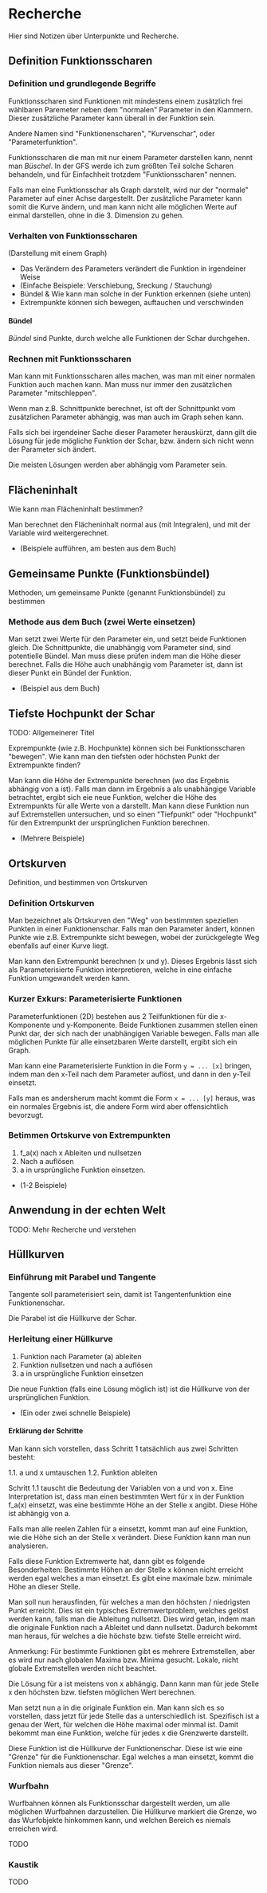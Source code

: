 # Recherche

Hier sind Notizen über Unterpunkte und Recherche.

## Definition Funktionsscharen

### Definition und grundlegende Begriffe

Funktionsscharen sind Funktionen mit mindestens einem zusätzlich frei wählbaren Paremeter
neben dem "normalen" Parameter in den Klammern. Dieser zusätzliche Parameter kann überall
in der Funktion sein.

Andere Namen sind "Funktionenscharen", "Kurvenschar", oder "Parameterfunktion".

Funktionsscharen die man mit nur einem Parameter darstellen kann, nennt man *Büschel*.
In der GFS werde ich zum größten Teil solche Scharen behandeln, und für Einfachheit
trotzdem "Funktionsscharen" nennen.

Falls man eine Funktionsschar als Graph darstellt, wird nur der "normale" Parameter auf
einer Achse dargestellt. Der zusätzliche Parameter kann somit die Kurve ändern, und man
kann nicht alle möglichen Werte auf einmal darstellen, ohne in die 3. Dimension zu gehen.

### Verhalten von Funktionsscharen

(Darstellung mit einem Graph)

- Das Verändern des Parameters verändert die Funktion in irgendeiner Weise
- (Einfache Beispiele: Verschiebung, Sreckung / Stauchung)
- Bündel & Wie kann man solche in der Funktion erkennen (siehe unten)
- Extrempunkte können sich bewegen, auftauchen und verschwinden

#### Bündel

*Bündel* sind Punkte, durch welche alle Funktionen der Schar durchgehen.

### Rechnen mit Funktionsscharen

Man kann mit Funktionsscharen alles machen, was man mit einer normalen Funktion
auch machen kann. Man muss nur immer den zusätzlichen Parameter "mitschleppen".

Wenn man z.B. Schnittpunkte berechnet, ist oft der Schnittpunkt vom zusätzlichen
Parameter abhängig, was man auch im Graph sehen kann.

Falls sich bei irgendeiner Sache dieser Parameter herauskürzt, dann gilt die
Lösung für jede mögliche Funktion der Schar, bzw. ändern sich nicht wenn der
Parameter sich ändert.

Die meisten Lösungen werden aber abhängig vom Parameter sein.

## Flächeninhalt

Wie kann man Flächeninhalt bestimmen?

Man berechnet den Flächeninhalt normal aus (mit Integralen), und mit der Variable wird
weitergerechnet.

- (Beispiele aufführen, am besten aus dem Buch)

## Gemeinsame Punkte (Funktionsbündel)

Methoden, um gemeinsame Punkte (genannt Funktionsbündel) zu bestimmen

### Methode aus dem Buch (zwei Werte einsetzen)

Man setzt zwei Werte für den Parameter ein, und setzt beide Funktionen gleich. Die
Schnittpunkte, die unabhängig vom Parameter sind, sind potentielle Bündel. Man muss
diese prüfen indem man die Höhe dieser berechnet. Falls die Höhe auch unabhängig vom
Parameter ist, dann ist dieser Punkt ein Bündel der Funktion.

- (Beispiel aus dem Buch)

## Tiefste Hochpunkt der Schar

TODO: Allgemeinerer Titel

Exprempunkte (wie z.B. Hochpunkte) können sich bei Funktionsscharen "bewegen". Wie kann man
den tiefsten oder höchsten Punkt der Extrempunkte finden?

Man kann die Höhe der Extrempunkte berechnen (wo das Ergebnis abhängig von a ist).
Falls man dann im Ergebnis a als unabhängige Variable betrachtet, ergibt sich eie neue Funktion,
welcher die Höhe des Extrempunkts für alle Werte von a darstellt. Man kann diese Funktion nun
auf Extremstellen untersuchen, und so einen "Tiefpunkt" oder "Hochpunkt" für den Extrempunkt
der ursprünglichen Funktion berechnen.

- (Mehrere Beispiele)

## Ortskurven

Definition, und bestimmen von Ortskurven

### Definition Ortskurven

Man bezeichnet als Ortskurven den "Weg" von bestimmten speziellen Punkten in einer Funktionenschar.
Falls man den Parameter ändert, können Punkte wie z.B. Extrempunkte sicht bewegen, wobei der
zurückgelegte Weg ebenfalls auf einer Kurve liegt.

Man kann den Extrempunkt berechnen (x und y). Dieses Ergebnis lässt sich als Parameterisierte Funktion
interpretieren, welche in eine einfache Funktion umgewandelt werden kann.

### Kurzer Exkurs: Parameterisierte Funktionen

Parameterfunktionen (2D) bestehen aus 2 Teilfunktionen für die x-Komponente und y-Komponente. Beide
Funktionen zusammen stellen einen Punkt dar, der sich nach der unabhängigen Variable bewegen. Falls man
alle möglichen Punkte für alle einsetzbaren Werte darstellt, ergibt sich ein Graph.

Man kann eine Parameterisierte Funktion in die Form `y = ... [x]` bringen, indem man den x-Teil
nach dem Parameter auflöst, und dann in den y-Teil einsetzt.

Falls man es andersherum macht kommt die Form `x = ... [y]` heraus, was ein normales Ergebnis ist,
die andere Form wird aber offensichtlich bevorzugt.

### Betimmen Ortskurve von Extrempunkten

1. f_a(x) nach x Ableiten und nullsetzen
2. Nach a auflösen
3. a in ursprüngliche Funktion einsetzen.

- (1-2 Beispiele)

## Anwendung in der echten Welt

TODO: Mehr Recherche und verstehen

## Hüllkurven

### Einführung mit Parabel und Tangente

Tangente soll parameterisiert sein, damit ist Tangentenfunktion eine Funktionenschar.

Die Parabel ist die Hüllkurve der Schar.

### Herleitung einer Hüllkurve

1. Funktion nach Parameter (a) ableiten
2. Funktion nullsetzen und nach a auflösen
3. a in ursprüngliche Funktion einsetzen

Die neue Funktion (falls eine Lösung möglich ist) ist die Hüllkurve von der ursprünglichen
Funktion.

- (Ein oder zwei schnelle Beispiele)

#### Erklärung der Schritte

Man kann sich vorstellen, dass Schritt 1 tatsächlich aus zwei Schritten besteht:

1.1. a und x umtauschen
1.2. Funktion ableiten

Schritt 1.1 tauscht die Bedeutung der Variablen von a und von x. Eine Interpretation ist, dass
man einen bestimmten Wert für x in der Funktion f_a(x) einsetzt, was eine bestimmte Höhe an der
Stelle x angibt. Diese Höhe ist abhängig von a.

Falls man alle reelen Zahlen für a einsetzt, kommt man auf eine Funktion, wie die Höhe sich an der
Stelle x verändert. Diese Funktion kann man nun analysieren.

Falls diese Funktion Extremwerte hat, dann gibt es folgende Besonderheiten: Bestimmte Höhen an der
Stelle x können nicht erreicht werden egal welches a man einsetzt. Es gibt eine maximale bzw.
minimale Höhe an dieser Stelle.

Man soll nun herausfinden, für welches a man den höchsten / niedrigsten Punkt erreicht. Dies ist
ein typisches Extremwertproblem, welches gelöst werden kann, falls man die Ableitung nullsetzt.
Dies wird getan, indem man die originale Funktion nach a Ableitet und dann nullsetzt. Dadurch
bekommt man heraus, für welches a die höchste bzw. tiefste Stelle erreicht wird.

Anmerkung: Für bestimmte Funktionen gibt es mehrere Extremstellen, aber es wird nur nach globalen
Maxima bzw. Minima gesucht. Lokale, nicht globale Extremstellen werden nicht beachtet.

Die Lösung für a ist meistens von x abhängig. Dann kann man für jede Stelle x den höchsten bzw.
tiefsten möglichen Wert berechnen.

Man setzt nun a in die originale Funktion ein. Man kann sich es so vorstellen, dass jetzt für
jede Stelle das a unterschiedlich ist. Spezifisch ist a genau der Wert, für welchen die Höhe
maximal oder minmal ist. Damit bekommt man eine Funktion, welche für jedes x die Grenzwerte
darstellt.

Diese Funktion ist die Hüllkurve der Funktionenschar. Diese ist wie eine "Grenze" für die
Funktionenschar. Egal welches a man einsetzt, kommt die Funktion niemals aus dieser "Grenze".

### Wurfbahn

Wurfbahnen können als Funktionsschar dargestellt werden, um alle möglichen Wurfbahnen darzustellen.
Die Hüllkurve markiert die Grenze, wo das Wurfobjekte hinkommen kann, und welchen Bereich es
niemals erreichen wird.

TODO

### Kaustik

TODO
